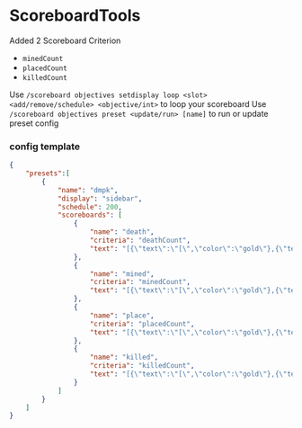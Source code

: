 # ScoreboardTools

Added 2 Scoreboard Criterion

- `minedCount`
- `placedCount`
- `killedCount`

Use `/scoreboard objectives setdisplay loop <slot> <add/remove/schedule> <objective/int>` to loop your scoreboard
Use `/scoreboard objectives preset <update/run> [name]` to run or update preset config

### config template
```json
{
    "presets":[
        {
            "name": "dmpk",
            "display": "sidebar",
            "schedule": 200,
            "scoreboards": [
                {
                    "name": "death",
                    "criteria": "deathCount",
                    "text": "[{\"text\":\"[\",\"color\":\"gold\"},{\"text\":\"死亡榜\",\"color\":\"aqua\"},{\"text\":\"]\",\"color\":\"gold\"}]"
                },
                {
                    "name": "mined",
                    "criteria": "minedCount",
                    "text": "[{\"text\":\"[\",\"color\":\"gold\"},{\"text\":\"挖掘榜\",\"color\":\"aqua\"},{\"text\":\"]\",\"color\":\"gold\"}]"
                },
                {
                    "name": "place",
                    "criteria": "placedCount",
                    "text": "[{\"text\":\"[\",\"color\":\"gold\"},{\"text\":\"放置榜\",\"color\":\"aqua\"},{\"text\":\"]\",\"color\":\"gold\"}]"
                },
                {
                    "name": "killed",
                    "criteria": "killedCount",
                    "text": "[{\"text\":\"[\",\"color\":\"gold\"},{\"text\":\"杀生榜\",\"color\":\"aqua\"},{\"text\":\"]\",\"color\":\"gold\"}]"
                }
            ]
        }
    ]
}
```